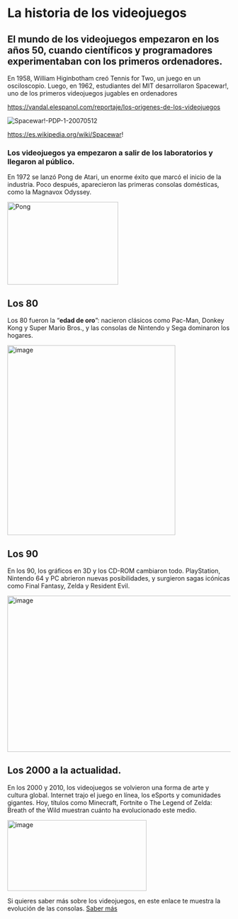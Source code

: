 # La historia de los videojuegos
## El mundo de los videojuegos empezaron en los años 50, cuando científicos y programadores experimentaban con los primeros ordenadores.
En 1958, William Higinbotham creó Tennis for Two, un juego en un osciloscopio. Luego, en 1962, estudiantes del MIT desarrollaron Spacewar!, uno de los primeros videojuegos jugables en ordenadores

https://vandal.elespanol.com/reportaje/los-origenes-de-los-videojuegos

![Spacewar!-PDP-1-20070512](https://github.com/user-attachments/assets/771a8df2-f15a-47f5-b557-6389c982e4a9)

https://es.wikipedia.org/wiki/Spacewar!

### Los videojuegos ya empezaron a salir de los laboratorios y llegaron al público.
En 1972 se lanzó Pong de Atari, un enorme éxito que marcó el inicio de la industria. Poco después, aparecieron las primeras consolas domésticas, como la Magnavox Odyssey.

<img width="250" height="187" alt="Pong" src="https://github.com/user-attachments/assets/0ae226b6-cad0-4df5-ae43-c13b20a38187" />

## Los 80
Los 80 fueron la “**edad de oro**”: nacieron clásicos como Pac-Man, Donkey Kong y Super Mario Bros., y las consolas de Nintendo y Sega dominaron los hogares.

<img width="379" height="429" alt="image" src="https://github.com/user-attachments/assets/507e6905-e7d9-4517-a3e4-547af6798ed3" />

## Los 90
En los 90, los gráficos en 3D y los CD-ROM cambiaron todo. PlayStation, Nintendo 64 y PC abrieron nuevas posibilidades, y surgieron sagas icónicas como Final Fantasy, Zelda y Resident Evil.

<img width="616" height="353" alt="image" src="https://github.com/user-attachments/assets/4aee4f3c-2e7d-4b03-a606-9cefbb964e10" />


## Los 2000 a la actualidad.
En los 2000 y 2010, los videojuegos se volvieron una forma de arte y cultura global. Internet trajo el juego en línea, los eSports y comunidades gigantes. Hoy, títulos como Minecraft, Fortnite o The Legend of Zelda: Breath of the Wild muestran cuánto ha evolucionado este medio.



<img width="314" height="160" alt="image" src="https://github.com/user-attachments/assets/4a36ff31-1c28-4ade-b52d-c2e7b1f23399" />


Si quieres saber más sobre los videojuegos, en este enlace te muestra la evolución de las consolas. 
[Saber más](La_evolución_de_las_consolas.md)
